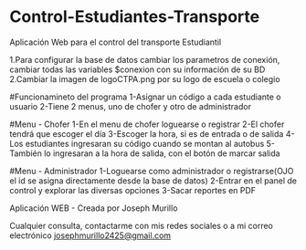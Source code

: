 # Control-Estudiantes-Transporte
Aplicación Web para el control del transporte Estudiantil


1.Para configurar la base de datos cambiar los parametros de conexión, cambiar todas las variables $conexion con su información de su BD
2.Cambiar la imagen de logoCTPA.png por su logo de escuela o colegio

#Funcionamineto del programa
1-Asignar un código a cada estudiante o usuario 
2-Tiene 2 menus, uno de chofer y otro de administrador

#Menu - Chofer
1-En el menu de chofer loguearse o registrar
2-El chofer tendrá que escoger el día
3-Escoger la hora, si es de entrada o de salida
4-Los estudiantes ingresaran su código cuando se montan al autobus
5-También lo ingresaran a la hora de salida, con el botón de marcar salida

#Menu - Administrador
1-Loguearse como administrador o registrarse(OJO el id se asigna directamente desde la base de datos)
2-Entrar en el panel de control y explorar las diversas opciones
3-Sacar reportes en PDF


Aplicación WEB - Creada por Joseph Murillo 

Cualquier consulta, contactarme con mis redes sociales o a mi correo electrónico
josephmurillo2425@gmail.com 
